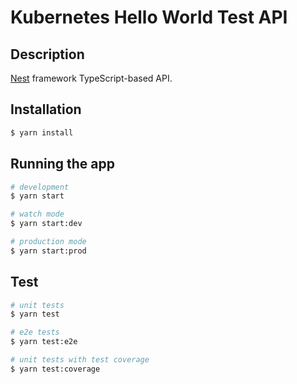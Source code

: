 # Kubernetes Hello World Test API

## Description

[Nest](https://github.com/nestjs/nest) framework TypeScript-based API.

## Installation

```bash
$ yarn install
```

## Running the app

```bash
# development
$ yarn start

# watch mode
$ yarn start:dev

# production mode
$ yarn start:prod
```

## Test

```bash
# unit tests
$ yarn test

# e2e tests
$ yarn test:e2e

# unit tests with test coverage
$ yarn test:coverage
```
